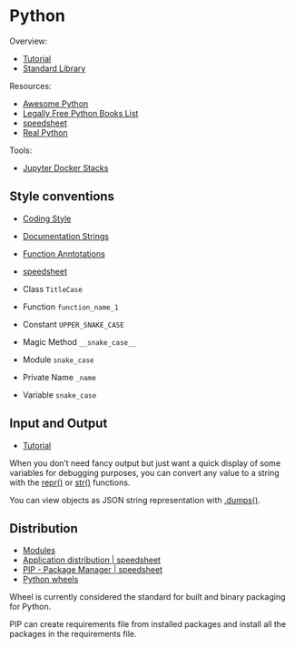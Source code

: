 # Python

Overview:

- [Tutorial](https://docs.python.org/3/tutorial/index.html)
- [Standard Library](https://docs.python.org/3/library/index.html)

Resources:

- [Awesome Python](https://github.com/vinta/awesome-python)
- [Legally Free Python Books List](https://www.pythonkitchen.com/legally-free-python-books-list/)
- [speedsheet](https://speedsheet.io/s/python)
- [Real Python](https://realpython.com/)

Tools:

- [Jupyter Docker Stacks](https://github.com/jupyter/docker-stacks)

## Style conventions

- [Coding Style](https://docs.python.org/3/tutorial/controlflow.html#intermezzo-coding-style)
- [Documentation Strings](https://docs.python.org/3/tutorial/controlflow.html#documentation-strings)
- [Function Anntotations](https://docs.python.org/3/tutorial/controlflow.html#function-annotations)
- [speedsheet](https://speedsheet.io/s/python?select=qhNs)

- Class `TitleCase`
- Function `function_name_1`
- Constant `UPPER_SNAKE_CASE`
- Magic Method `__snake_case__`
- Module `snake_case`
- Private Name `_name`
- Variable `snake_case`

## Input and Output

- [Tutorial](https://docs.python.org/3/tutorial/inputoutput.html)

When you don’t need fancy output but just want a quick display of some variables for debugging purposes, you can convert
any value to a string with the [repr()](https://docs.python.org/3/library/functions.html#repr) or
[str()](https://docs.python.org/3/library/stdtypes.html#str) functions.

You can view objects as JSON string representation with
[.dumps()](https://docs.python.org/3/library/json.html#json.dumps).

## Distribution

- [Modules](https://docs.python.org/3/tutorial/modules.html#packages)
- [Application distribution | speedsheet](https://speedsheet.io/s/python?select=A9p5)
- [PIP - Package Manager | speedsheet](https://speedsheet.io/s/python?select=aTYy)
- [Python wheels](https://realpython.com/python-wheels/)

Wheel is currently considered the standard for built and binary packaging for Python.

PIP can create requirements file from installed packages and install all the packages in the requirements file.
